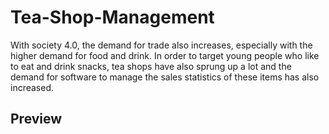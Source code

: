 # Tea-Shop-Management
With society 4.0, the demand for trade also increases, especially with the higher demand for food and drink. In order to target young people who like to eat and drink snacks, tea shops have also sprung up a lot and the demand for software to manage the sales statistics of these items has also increased.
## Preview
